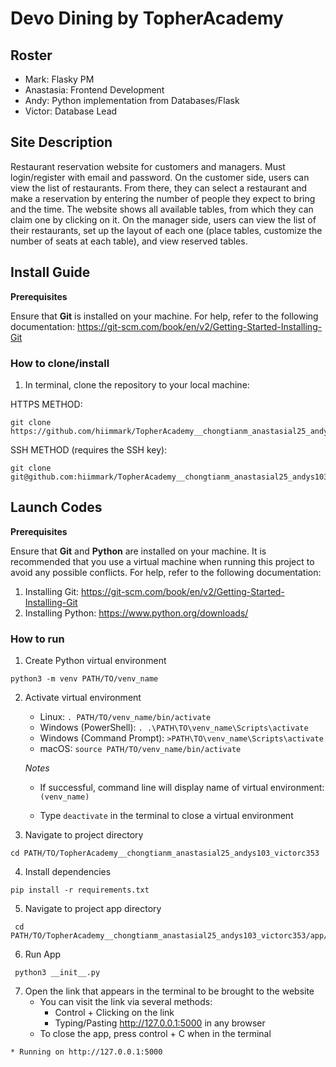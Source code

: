 # Devo Dining by TopherAcademy

## Roster
- Mark: Flasky PM
- Anastasia: Frontend Development
- Andy: Python implementation from Databases/Flask
- Victor: Database Lead

## Site Description

Restaurant reservation website for customers and managers. Must login/register with email and password. On the customer side, users can view the list of restaurants. From there, they can select a restaurant and make a reservation by entering the number of people they expect to bring and the time. The website shows all available tables, from which they can claim one by clicking on it. On the manager side, users can view the list of their restaurants, set up the layout of each one (place tables, customize the number of seats at each table), and view reserved tables.

## Install Guide

**Prerequisites**

Ensure that **Git** is installed on your machine. For help, refer to the following documentation: https://git-scm.com/book/en/v2/Getting-Started-Installing-Git

### How to clone/install
1. In terminal, clone the repository to your local machine:

HTTPS METHOD:

```
git clone https://github.com/hiimmark/TopherAcademy__chongtianm_anastasial25_andys103_victorc353.git     
```

SSH METHOD (requires the SSH key):

```
git clone git@github.com:hiimmark/TopherAcademy__chongtianm_anastasial25_andys103_victorc353.git
```

## Launch Codes

**Prerequisites**

Ensure that **Git** and **Python** are installed on your machine. It is recommended that you use a virtual machine when running this project to avoid any possible conflicts. For help, refer to the following documentation:
   1. Installing Git: https://git-scm.com/book/en/v2/Getting-Started-Installing-Git
   2. Installing Python: https://www.python.org/downloads/

### How to run

1. Create Python virtual environment

```
python3 -m venv PATH/TO/venv_name
```

2. Activate virtual environment

   - Linux: `. PATH/TO/venv_name/bin/activate`
   - Windows (PowerShell): `. .\PATH\TO\venv_name\Scripts\activate`
   - Windows (Command Prompt): `>PATH\TO\venv_name\Scripts\activate`
   - macOS: `source PATH/TO/venv_name/bin/activate`

   *Notes*

   - If successful, command line will display name of virtual environment: `(venv_name) `

   - Type `deactivate` in the terminal to close a virtual environment

3. Navigate to project directory

```
cd PATH/TO/TopherAcademy__chongtianm_anastasial25_andys103_victorc353
```
4. Install dependencies

```
pip install -r requirements.txt
```
5. Navigate to project app directory

```
 cd PATH/TO/TopherAcademy__chongtianm_anastasial25_andys103_victorc353/app/
```

6. Run App

```
 python3 __init__.py
```
7. Open the link that appears in the terminal to be brought to the website
    - You can visit the link via several methods:
        - Control + Clicking on the link
        - Typing/Pasting http://127.0.0.1:5000 in any browser
    - To close the app, press control + C when in the terminal

```    
* Running on http://127.0.0.1:5000
```
